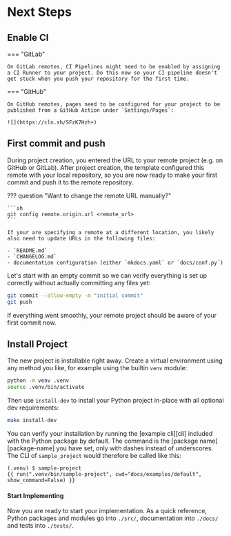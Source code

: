 # Next Steps

## Enable CI

=== "GitLab"

    On GitLab remotes, CI Pipelines might need to be enabled by assigning a CI Runner to your project. Do this now so your CI pipeline doesn't get stuck when you push your repository for the first time.

=== "GitHub"

    On GitHub remotes, pages need to be configured for your project to be published from a GitHub Action under `Settings/Pages`:

    ![](https://cln.sh/SFzK7Hzh+)

## First commit and push

During project creation, you entered the URL to your remote project (e.g. on GitHub or GitLab). After project creation, the template configured this remote with your local repository, so you are now ready to make your first commit and push it to the remote repository.

??? question "Want to change the remote URL manually?"

    ```sh
    git config remote.origin.url <remote_url>
    ```

    If your are specifying a remote at a different location, you likely also need to update URLs in the following files:

    - `README.md`
    - `CHANGELOG.md`
    - documentation configuration (either `mkdocs.yaml` or `docs/conf.py`)

Let's start with an empty commit so we can verify everything is set up correctly without actually committing any files yet:

``` {.sh .copy}
git commit --allow-empty -m "initial commit"
git push
```

If everything went smoothly, your remote project should be aware of your first commit now.

## Install Project

The new project is installable right away. Create a virtual environment using any method you like, for example using the builtin `venv` module:

``` {.sh .copy}
python -m venv .venv
source .venv/bin/activate
```

Then use `install-dev` to install your Python project in-place with all optional dev requirements:

``` {.sh .copy}
make install-dev
```

You can verify your installation by running the [example cli][cli] included with the Python package by default. The command is the [package name][package-name] you have set, only with dashes instead of underscores. The CLI of `sample_project` would therefore be called like this:

```console
(.venv) $ sample-project
{{ run(".venv/bin/sample-project", cwd="docs/examples/default", show_command=False) }}
```

#### Start Implementing

Now you are ready to start your implementation. As a quick reference, Python packages and modules go into `./src/`, documentation into `./docs/` and tests into `./tests/`.
